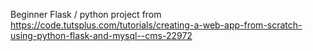 Beginner Flask / python project from
https://code.tutsplus.com/tutorials/creating-a-web-app-from-scratch-using-python-flask-and-mysql--cms-22972
